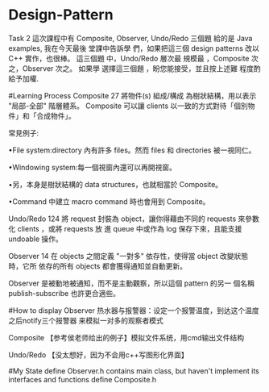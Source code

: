 # Design-Pattern
Task 2
這次課程中有 Composite, Observer, Undo/Redo 三個題 給的是 Java examples, 我在今天最後 堂課中告訴學 們，如果把這三個 design patterns 改以 C++ 實作，也很棒。 這三個題 中，Undo/Redo 層次最 規模最 ，Composite 次之，Observer  次之。 如果學 選擇這三個題 ，盼您能接受，並且按上述難 程度酌 給予加權.

#Learning Process
Composite 27
將物件(s) 組成/構成 為樹狀結構，用以表示 "局部-全部" 階層體系。 Composite 可以讓 clients 以一致的方式對待「個別物件」和「合成物件」。

常見例子:

•File system:directory 內有許多 files。然而 files 和 directories 被一視同仁。 

•Windowing system:每一個視窗內還可以再開視窗。 

•另，本身是樹狀結構的 data structures，也就相當於 Composite。 

•Command 中建立 macro command 時也會用到 Composite。


Undo/Redo 124
將 request 封裝為 object，讓你得藉由不同的 requests 來參數化 clients ，或將 requests 放 進 queue 中或作為 log 保存下來，且能支援 undoable 操作。

Observer 14
在 objects 之間定義 "一對多" 依存性，使得當 object 改變狀態時，它所 依存的所有 objects 都會獲得通知並自動更新。

Observer 是被動地被通知，而不是主動觀察，所以這個 pattern 的另一 個名稱 publish-subscribe 也許更合適些。


#How to display
Observer
热水器与报警器：设定一个报警温度，到达这个温度之后notify三个报警器
来模拟一对多的观察者模式

Composite
【参考侯老师给出的例子】模拟文件系统，用cmd输出文件结构

Undo/Redo
【没太想好，因为不会用c++写图形化界面】

#My State
define Observer.h contains main class, but haven't implement its interfaces and functions
define Composite.h
